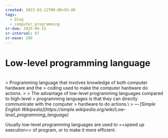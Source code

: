 ```yaml
---
created: 2023-03-12T00:00+03:00
tags:
  - blog
  - computer_programming
sr-due: 2025-09-15
sr-interval: 67
sr-ease: 209
---
```


# Low-level programming language

<br class="f">
> Programming language that involves knowledge of both computer hardware and the
> coding used to make the computer hardware do actions.
>
> The advantage of low-level programming languages compared to high-level
> programming languages is that they can directly communicate with the computer
> hardware to do actions.\
> — <cite>[Simple English Wikipedia](https://simple.wikipedia.org/wiki/Low-level_programming_language)</cite>

Usually low-level programming languages are used to ==speed up execution== of program, or to make it more efficient.
